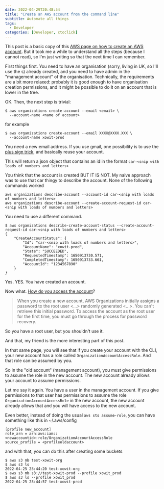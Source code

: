```yaml
---
date: 2022-04-29T20:48:54
title: "Create an AWS account from the command line"
subtitle: Automate all things
tags:
  - Developer
categories: [Developer, ctoclick]
---
```


This post is a basic copy of this [AWS page on how to create an AWS account](https://docs.aws.amazon.com/organizations/latest/userguide/orgs_manage_accounts_create.html). But it took me a while to understand all the steps (because I cannot read), so I'm just writing so that the next time I can remember.

First things first. You need to have an organisation (sorry, living in UK, so I'll use the s) already created, and you need to have admin in the "management account" of the organisation. Technically, the requirements are a bit more relaxed: probably it is good enough to have organisation creation permissions, and it might be possible to do it on an account that is lower in the tree.

OK. Then, the next step is trivial:

```
$ aws organizations create-account --email <email> \
  --account-name <name of account>
```

for example

```
$ aws organizations create-account --email XXXX@XXXX.XXX \
  --account-name xowit-prod
```

You need a new email address. If you use gmail, one possibility is to use the [plus sign trick](https://gmail.googleblog.com/2008/03/2-hidden-ways-to-get-more-from-your.html), and basically reuse your account.

This will return a json object that contains an id in the format `car-<snip with loads of numbers and letters>`

You think that the account is created BUT IT IS NOT. My naive approach was to use that car thingy to describe the account. None of the following commands worked

```
aws organizations describe-account --account-id car-<snip with loads of numbers and letters>
aws organizations describe-account --create-account-request-id car-<snip with loads of numbers and letters>
```

You need to use a different command.

```
$ aws organizations describe-create-account-status --create-account-request-id car-<snip with loads of numbers and letters>
{
    "CreateAccountStatus": {
        "Id": "car-<snip with loads of numbers and letters>",
        "AccountName": "xowit-prod",
        "State": "SUCCEEDED",
        "RequestedTimestamp": 1650913730.571,
        "CompletedTimestamp": 1650913733.661,
        "AccountId": "1234567890"
    }
}
```

Yes. YES. You have created an account. 

Now what. [How do you access the account](https://docs.aws.amazon.com/organizations/latest/userguide/orgs_manage_accounts_access.html)?


> When you create a new account, AWS Organizations initially assigns a password to the root user <...> randomly generated <...>. You can't retrieve this initial password. To access the account as the root user for the first time, you must go through the process for password recovery.


So you have a root user, but you shouldn't use it. 

And that, my friend is the more interesting part of this post. 

In that same page, you will see that if you create your account with the CLI, your new account has a role called `OrganizationAccountAccessRole`. And that role can be assumed by you.

So in the "old account" (management account), you must give permissions to assume the role in the new account. The new account already allows your account to assume permissions.

Let me say it again. You have a user in the management account. If you give permissions to that user has permissions to assume the role `OrganizationAccountAccessRole` in the new account, the new account already allows that and you will have access to the new account.

Even better, instead of doing the usual `aws sts assume-role`, you can have something like this in ~/.aws/config

```
[profile new_account]
role_arn = arn:aws:iam::<newaccountid>:role/OrganizationAccountAccessRole
source_profile = <profileoldaccount>
```

and with that, you can do this after creating some buckets

```
$ aws s3 mb test-xowit-org
$ aws s3 ls
2022-04-25 23:44:20 test-xowit-org
$ aws s3 mb s3://test-xowit-prod --profile xowit_prod
$ aws s3 ls --profile xowit_prod
2022-04-25 23:44:57 test-xowit-prod
```